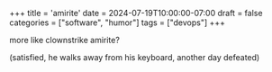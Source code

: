 +++
title = 'amirite'
date = 2024-07-19T10:00:00-07:00
draft = false
categories = ["software", "humor"]
tags = ["devops"]
+++

more like clownstrike amirite?

(satisfied, he walks away from his keyboard, another day defeated)